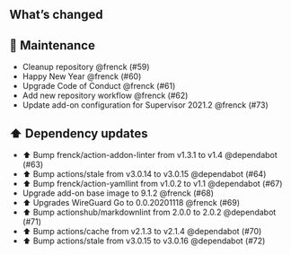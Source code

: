 ## What’s changed

## 🧰 Maintenance

- Cleanup repository @frenck (#59)
- Happy New Year @frenck (#60)
- Upgrade Code of Conduct @frenck (#61)
- Add new repository workflow @frenck (#62)
- Update add-on configuration for Supervisor 2021.2 @frenck (#73)

## ⬆️ Dependency updates

- ⬆️ Bump frenck/action-addon-linter from v1.3.1 to v1.4 @dependabot (#63)
- ⬆️ Bump actions/stale from v3.0.14 to v3.0.15 @dependabot (#64)
- ⬆️ Bump frenck/action-yamllint from v1.0.2 to v1.1 @dependabot (#67)
- Upgrade add-on base image to 9.1.2 @frenck (#68)
- ⬆ Upgrades WireGuard Go to 0.0.20201118 @frenck (#69)
- ⬆️ Bump actionshub/markdownlint from 2.0.0 to 2.0.2 @dependabot (#71)
- ⬆️ Bump actions/cache from v2.1.3 to v2.1.4 @dependabot (#70)
- ⬆️ Bump actions/stale from v3.0.15 to v3.0.16 @dependabot (#72)
